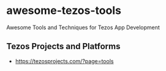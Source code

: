 # awesome-tezos-tools
Awesome Tools and Techniques for Tezos App Development

## Tezos Projects and Platforms
- https://tezosprojects.com/?page=tools
